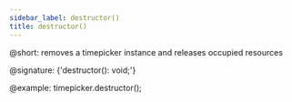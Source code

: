 ```yaml
---
sidebar_label: destructor()
title: destructor()
---          
```


@short: removes a timepicker instance and releases occupied resources

@signature: {'destructor(): void;'}

@example:
timepicker.destructor();
